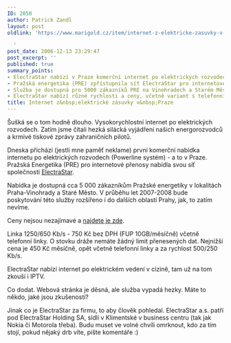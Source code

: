 ```yaml
---
ID: 2050
author: Patrick Zandl
layout: post
oldlink: 'https://www.marigold.cz/item/internet-z-elektricke-zasuvky-v-praze

  '
post_date: 2006-12-13 23:29:47
post_excerpt: ''
published: true
summary_points:
- ElectraStar nabízí v Praze komerční internet po elektrických rozvodech (Powerline).
- Pražská energetika (PRE) zpřístupnila síť ElectraStar pro internetové přenosy.
- Služba je dostupná pro 5000 zákazníků PRE na Vinohradech a Starém Městě.
- ElectraStar nabízí různé rychlosti a ceny, včetně variant s telefonní linkou.
title: Internet z&nbsp;elektrické zásuvky v&nbsp;Praze
---
```


<texy>Šušká se o tom hodně dlouho. Vysokorychlostní internet po elektrických rozvodech. Zatím jsme čítali hezká silácká vyjádření našich energorozvodců a krmivé tiskové zprávy zahraničních pilotů. 

Dneska přichází (jestli mne paměť neklame) první komerční nabídka internetu po elektrických rozvodech (Powerline systém) - a to v Praze. Pražská Energetika (PRE) pro internetové přenosy nabídla svou síť společnosti <a href="http://www.electrastar.com/">ElectraStar</a>. 

<!--more-->

Nabídka je dostupná cca 5 000 zákazníkům Pražské energetiky v lokalitách Praha-Vinohrady a Staré Město. V průběhu let 2007-2008 bude poskytování této služby rozšířeno i do dalších oblastí Prahy, jak, to zatím nevíme.

Ceny nejsou nezajímavé a <a href="http://www.electrastar.com/cz/index.php?page=page5cz">najdete je zde</a>.

Linka 1250/650 Kb/s - 750 Kč bez DPH (FUP 10GB/měsíčně) včetně telefonní linky. O stovku dráže nemáte žádný limit přenesených dat. Nejnižší cena je 450 Kč měsíčně, opět včetně telefonní linky a za rychlost 500/250 Kb/s.

ElectraStar nabízí internet po elektrickém vedení v cizině, tam už na tom zkouší i IPTV. 

Co dodat. Webová stránka je děsná, ale služba vypadá hezky. Máte to někdo, jaké jsou zkušenosti?

Jinak co je ElectraStar za firmu, to aby člověk pohledal. ElectraStar a.s. patří pod ElectraStar Holding SA, sídlí v Klimentské v business centru (tak jak Nokia či Motorola třeba). Budu muset ve volné chvíli omrknout, kdo za tím stojí, pokud nějaký drb víte, pište komentáře :)